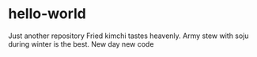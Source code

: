 # hello-world
Just another repository
Fried kimchi tastes heavenly. 
Army stew with soju during winter is the best.
New day new code

